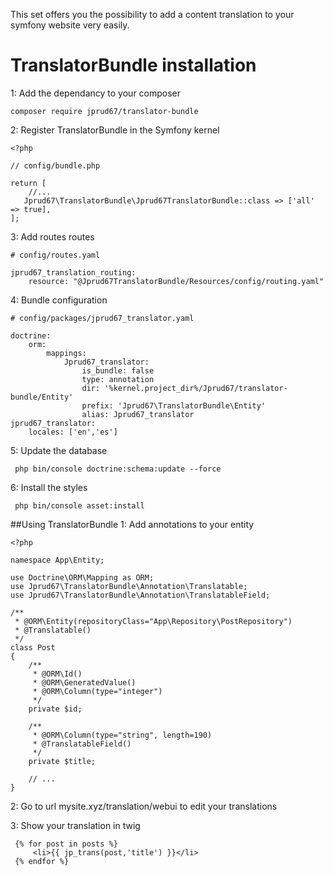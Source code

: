 
This set offers you the possibility to add a content translation to your symfony website very easily.
# TranslatorBundle installation
1: Add the dependancy to your composer

    composer require jprud67/translator-bundle

2: Register TranslatorBundle in the Symfony kernel

```
<?php

// config/bundle.php

return [
    //...
   Jprud67\TranslatorBundle\Jprud67TranslatorBundle::class => ['all' => true],
];
```

3: Add routes routes

```
# config/routes.yaml

jprud67_translation_routing:
    resource: "@Jprud67TranslatorBundle/Resources/config/routing.yaml"
```
4: Bundle configuration
 
 ````
 # config/packages/jprud67_translator.yaml
 
 doctrine:
     orm:
         mappings:
             Jprud67_translator:
                 is_bundle: false
                 type: annotation
                 dir: '%kernel.project_dir%/Jprud67/translator-bundle/Entity'
                 prefix: 'Jprud67\TranslatorBundle\Entity'
                 alias: Jprud67_translator
 jprud67_translator:
     locales: ['en','es']
 
 ````
 5: Update the database
  
  
     php bin/console doctrine:schema:update --force
 
 6: Install the styles
 
 
     php bin/console asset:install
     
##Using TranslatorBundle
1: Add annotations to your entity


```
<?php

namespace App\Entity;

use Doctrine\ORM\Mapping as ORM;
use Jprud67\TranslatorBundle\Annotation\Translatable;
use Jprud67\TranslatorBundle\Annotation\TranslatableField;

/**
 * @ORM\Entity(repositoryClass="App\Repository\PostRepository")
 * @Translatable()
 */
class Post
{
    /**
     * @ORM\Id()
     * @ORM\GeneratedValue()
     * @ORM\Column(type="integer")
     */
    private $id;

    /**
     * @ORM\Column(type="string", length=190)
     * @TranslatableField()
     */
    private $title;

    // ...
}
````
2: Go to url mysite.xyz/translation/webui to edit your translations

3: Show your translation in twig
    
     {% for post in posts %}
         <li>{{ jp_trans(post,'title') }}</li>
     {% endfor %}
     

